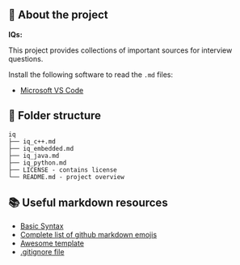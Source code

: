 ## :newspaper: About the project ##

**IQs:**

This project provides collections of important sources for interview questions.

Install the following software to read the ```.md``` files:
* [Microsoft VS Code](https://code.visualstudio.com/download)

## :file_folder: Folder structure ##

    iq
    ├── iq_c++.md
    ├── iq_embedded.md
    ├── iq_java.md
    ├── iq_python.md
    ├── LICENSE - contains license
    └── README.md - project overview

## :books: Useful markdown resources ##

* [Basic Syntax](https://www.markdownguide.org/basic-syntax/)
* [Complete list of github markdown emojis](https://dev.to/nikolab/complete-list-of-github-markdown-emoji-markup-5aia)
* [Awesome template](https://github.com/ma-shamshiri/Human-Activity-Recognition/blob/main/README.md)
* [.gitignore file](https://git-scm.com/docs/gitignore)
